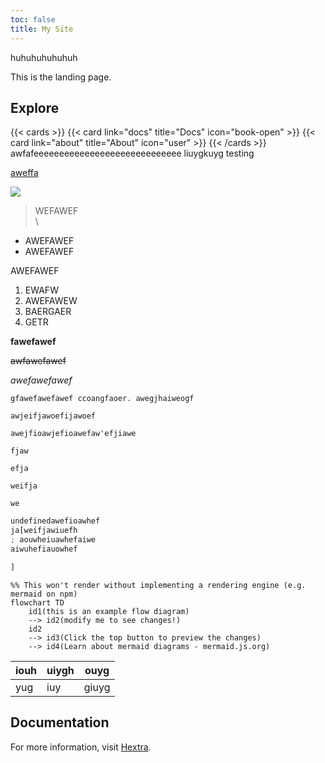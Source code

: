 ```yaml
---
toc: false
title: My Site
---
```


huhuhuhuhuhuh

This is the landing page.

## Explore

{{\< cards >}}
  {{\< card link="docs" title="Docs" icon="book-open" >}}
  {{\< card link="about" title="About" icon="user" >}}
{{\< /cards >}}
awfafeeeeeeeeeeeeeeeeeeeeeeeeeeeee
liuygkuyg
testing

[aweffa](https://google.com/)

![](/public/uploads/457724053_2397255983812371_4097196088545801565_n.jpg)

> WEFAWEF\
> \
>

* AWEFAWEF
* AWEFAWEF

AWEFAWEF

1. EWAFW
2. AWEFAWEW
3. BAERGAER
4. GETR

**fawefawef**

~~awfawefawef~~

*awefawefawef*

`gfawefawefawef ccoangfaoer. awegjhaiweogf`

`awjeifjawoefijawoef`

`awejfioawjefioawefaw'efjiawe`

`fjaw`

`efja`

`weifja`

`we`

```javascript
undefinedawefioawhef
ja[weifjawiuefh
; aouwheiuawhefaiwe
aiwuhefiauowhef

]
```

```mermaid
%% This won't render without implementing a rendering engine (e.g. mermaid on npm)
flowchart TD
    id1(this is an example flow diagram) 
    --> id2(modify me to see changes!)
    id2 
    --> id3(Click the top button to preview the changes)
    --> id4(Learn about mermaid diagrams - mermaid.js.org)
```

| iouh | uiygh | ouyg  |
| ---- | ----- | ----- |
| yug  | iuy   | giuyg |

## Documentation

For more information, visit [Hextra](https://imfing.github.io/hextra).
